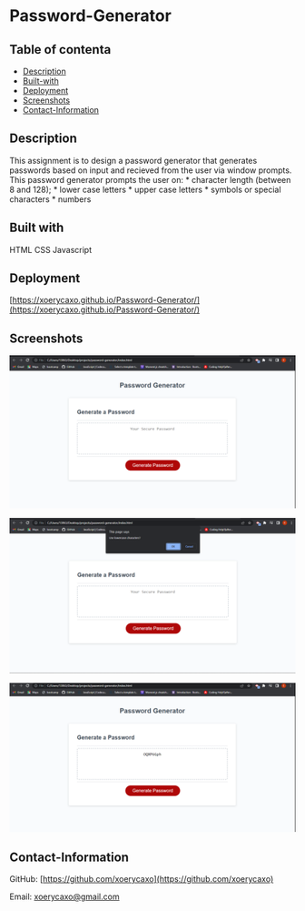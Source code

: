 # Password-Generator

## Table of contenta

* [Description](#Description)
* [Built-with](#Built-with)
* [Deployment](#Deployment)
* [Screenshots](#Screenshots)
* [Contact-Information](#Contact-Information)

## Description

This assignment is to design a password generator that generates passwords based on input and recieved from the user via window prompts.
This password generator prompts the user on: 
    * character length (between 8 and 128);
    * lower case letters
    * upper case letters
    * symbols or special characters
    * numbers

## Built with 

HTML
CSS
Javascript

## Deployment

[https://xoerycaxo.github.io/Password-Generator/](https://xoerycaxo.github.io/Password-Generator/)

## Screenshots

![Sreenshot](./assets/images/Screenshot%20(56).png)

![Sreenshot](./assets/images/Screenshot%20(57).png)

![Sreenshot](./assets/images/Screenshot%20(58).png)


## Contact-Information
GitHub: [https://github.com/xoerycaxo](https://github.com/xoerycaxo)

Email: [xoerycaxo@gmail.com](xoerycaxo@gmail.com)

